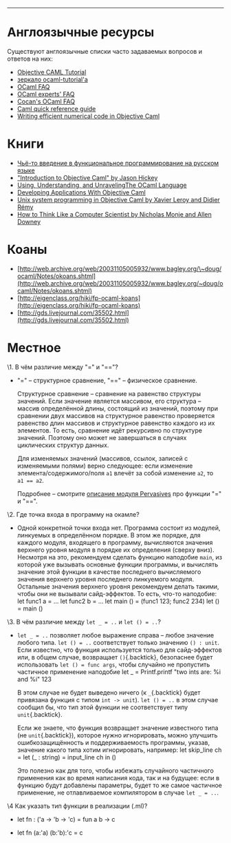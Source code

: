 * * * * *

# Англоязычные ресурсы

Существуют англоязычные списки часто задаваемых вопросов и ответов на
них:

-   [Objective CAML Tutorial](http://www.ocaml-tutorial.org/)
-   [зеркало
    ocaml-tutorial'а](http://mirror.ocamlcore.org/ocaml-tutorial.org/index.html)
-   [OCaml FAQ](http://caml.inria.fr/resources/doc/faq/index.en.html)
-   [OCaml experts'
    FAQ](http://caml.inria.fr/pub/old_caml_site/FAQ/FAQ_EXPERT-eng.html)
-   [Cocan's OCaml FAQ](http://www.cocan.org/cocan's_ocaml_faq)
-   [Caml quick reference
    guide](http://pauillac.inria.fr/cdrom_a_graver/www/caml/FAQ/qrg-eng.html)
-   [Writing efficient numerical code in Objective
    Caml](http://caml.inria.fr/pub/old_caml_site/ocaml/numerical.html)

# Книги

-   [Чьё-то введение в функциональное программирование на русском
    языке](http://gdsfh.dyndns.org/kamlo-ext/fp-lecs.pdf)
-   ["Introduction to Objective Caml" by Jason
    Hickey](http://www.cs.caltech.edu/courses/cs134/cs134b/book.pdf)
-   [Using, Understanding, and UnravelingThe OCaml
    Language](http://caml.inria.fr/pub/docs/u3-ocaml/)
-   [Developing Applications With Objective
    Caml](http://caml.inria.fr/pub/docs/oreilly-book/)
-   [Unix system programming in Objective Caml by Xavier Leroy and
    Didier Rémy](http://ocamlunix.forge.ocamlcore.org/)
-   [How to Think Like a Computer Scientist by Nicholas Monje and Allen Downey](http://thinkocaml.com/)

# Коаны

-   [http://web.archive.org/web/20031105005932/www.bagley.org/\~doug/ocaml/Notes/okoans.shtml](http://web.archive.org/web/20031105005932/www.bagley.org/~doug/ocaml/Notes/okoans.shtml)
-   [http://eigenclass.org/hiki/fp-ocaml-koans](http://eigenclass.org/hiki/fp-ocaml-koans)
-   [http://gds.livejournal.com/35502.html](http://gds.livejournal.com/35502.html)

# Местное

\1. В чём различие между "=" и "=="?

-   "=" – структурное сравнение, "==" – физическое сравнение.

    Структурное сравнение – сравнение на равенство структуры значений.
    Если значение является массивом, его структура – массив определённой
    длины, состоящий из значений, поэтому при сравнении двух массивов на
    структурное равенство проверяется равенство длин массивов и
    структурное равенство каждого из их элементов. То есть, сравнение
    идёт рекурсивно по структуре значений. Поэтому оно может не
    завершаться в случаях циклических структур данных.

    Для изменяемых значений (массивов, ссылок, записей с изменяемыми
    полями) верно следующее: если изменение элемента/содержимого/поля
    `a1` влечёт за собой изменение `a2`, то `a1 == a2`.

    Подробнее – смотрите [описание модуля
    Pervasives](http://caml.inria.fr/pub/docs/manual-ocaml/libref/Pervasives.html)
    про функции "=" и "==".

\2. Где точка входа в программу на окамле?

-   Одной конкретной точки входа нет. Программа состоит из модулей,
    линкуемых в определённом порядке. В этом же порядке, для каждого
    модуля, входящего в программу, вычисляются значения верхнего уровня
    модуля в порядке их определения (сверху вниз).
    Несмотря на это, рекомендуем сделать функцию наподобие `main`, из
    которой уже вызывать основные функции программы, и вычислять
    значение этой функции в качестве последнего вычисляемого значения
    верхнего уровня последнего линкуемого модуля. Остальные значения
    верхнего уровня рекомендуем делать такими, чтобы они не вызывали
    сайд-эффектов. То есть, что-то наподобие:
        let func1 a = ...
        let func2 b = ...
        let main () = (func1 123; func2 234)
        let () = main ()

\3. В чём различие между `let _ = ..` и `let () = ..`?

-   `let _ = ..` позволяет любое выражение справа – любое значение
    любого типа. `let () = ..` соответствует только значению
    `() : unit`. Если известно, что функция используется только для
    сайд-эффектов или, в общем случае, возвращает `()`{.backtick},
    безопаснее будет использовать `let () = func args`, чтобы случайно
    не пропустить частичное применение наподобие
        let _ = Printf.printf "two ints are: %i and %i" 123

    В этом случае не будет выведено ничего (к `_`{.backtick} будет
    привязана функция с типом `int -> unit`). `let () = ..` в этом
    случае сообщил бы, что тип этой функции не соответствует типу
    `unit`{.backtick}.

    Если же знаете, что функция возвращает значение известного типа (не
    `unit`{.backtick}), которое нужно игнорировать, можно улучшить
    ошибкозащищённость и поддерживаемость программы, указав, значение
    какого типа хотим игнорировать, например:
        let skip_line ch =
          let (_ : string) = input_line ch in ()

    Это полезно как для того, чтобы избежать случайного частичного
    применения как во время написания кода, так и на будущее: если в
    функцию будут добавлены параметры, будет то же самое частичное
    применение, не отлавливаемое компилятором в случае `let _ = ..`.

\4 Как указать тип функции в реализации (.ml)? 

- let fn : ('a -> 'b -> 'c) = fun a b -> c

- let fn (a:'a) (b:'b):'c = c